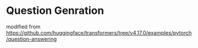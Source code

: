 # Question Genration
modified from https://github.com/huggingface/transformers/tree/v4.17.0/examples/pytorch/question-answering
